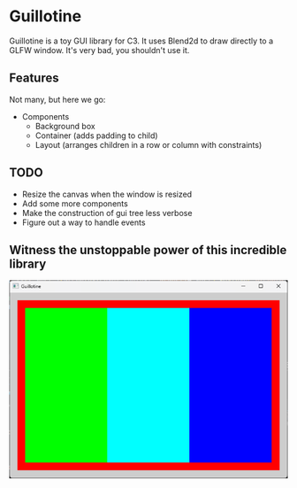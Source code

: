 # Guillotine

Guillotine is a toy GUI library for C3. It uses Blend2d to draw directly to a GLFW window. It's very bad, you shouldn't use it.

## Features
Not many, but here we go:

- Components
  - Background box
  - Container (adds padding to child)
  - Layout (arranges children in a row or column with constraints)


## TODO
- Resize the canvas when the window is resized
- Add some more components
- Make the construction of gui tree less verbose
- Figure out a way to handle events

## Witness the unstoppable power of this incredible library
![Screenshot](example.png)
